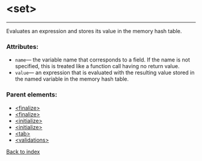 # \<set>

---

Evaluates an expression and stores its value in the memory hash table.

### Attributes:
* `name`&mdash; the variable name that corresponds to a field. If the name is not specified, this is treated like a function call having no return value.
* `value`&mdash; an expression that is evaluated with the resulting value stored in the named variable in the memory hash table.

### Parent elements:
* [\<finalize>](./finalize.md)
* [\<finalize>](./finalize.md)
* [\<initialize>](./initialize.md)
* [\<initialize>](./initialize.md)
* [\<tab>](./tab.md)
* [\<validations>](./validations.md)

[Back to index](./README.md)